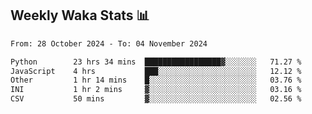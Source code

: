 ## Weekly Waka Stats 📊
<!--START_SECTION:waka-->

```txt
From: 28 October 2024 - To: 04 November 2024

Python        23 hrs 34 mins  █████████████████▓░░░░░░░   71.27 %
JavaScript    4 hrs           ███░░░░░░░░░░░░░░░░░░░░░░   12.12 %
Other         1 hr 14 mins    █░░░░░░░░░░░░░░░░░░░░░░░░   03.76 %
INI           1 hr 2 mins     ▓░░░░░░░░░░░░░░░░░░░░░░░░   03.16 %
CSV           50 mins         ▓░░░░░░░░░░░░░░░░░░░░░░░░   02.56 %
```

<!--END_SECTION:waka-->

<!--

Here are some ideas to get you started:

- 🔭 I’m currently working on (way to add branches committed on)
- 🌱 I’m currently learning Web Frameworks and Machine Learning! (Lisp, JS (react & angular), Python, and __)
- 💬 Ask me about ...
- 📫 How to reach me: 
- 😄 Pronouns: He/Him/His
- ⚡ Fun fact: ...

that-recsys-lab
-->
